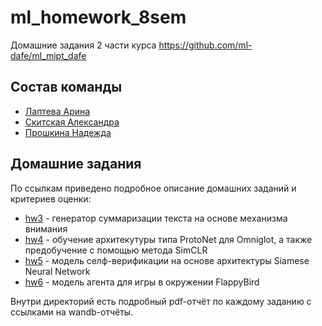 # ml_homework_8sem
Домашние задания 2 части курса https://github.com/ml-dafe/ml_mipt_dafe

## Состав команды
- [Лаптева Арина](https://github.com/laptevaarina)
- [Скитская Александра](https://github.com/skitskayaav)
- [Прошкина Надежда](https://github.com/ProshkinaNadezhda)

## Домашние задания
По ссылкам приведено подробное описание домашних заданий и критериев оценки:
- [hw3](https://github.com/ml-dafe/ml_mipt_dafe/blob/main/05_Attention/homework/readme.md) - генератор суммаризации текста на основе механизма внимания
- [hw4](https://github.com/ml-dafe/ml_mipt_dafe/blob/main/07_Self_Supervision/homework/README.md) - обучение архитекутуры типа ProtoNet для Omniglot, а также предобучение с помощью метода SimCLR
- [hw5](https://github.com/ml-dafe/ml_mipt_dafe/blob/main/09_Detection/homework/readme.md) - модель селф-верификации на основе архитектуры Siamese Neural Network
- [hw6](https://github.com/ml-dafe/ml_mipt_dafe/blob/main/11_RL_base/homework/readme.md) - модель агента для игры в окружении FlappyBird

Внутри директорий есть подробный pdf-отчёт по каждому заданию с ссылками на wandb-отчёты.
